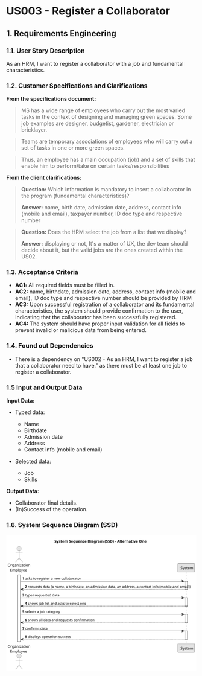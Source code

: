# US003 - Register a Collaborator

## 1. Requirements Engineering

### 1.1. User Story Description

As an HRM, I want to register a collaborator with a job and fundamental characteristics.

### 1.2. Customer Specifications and Clarifications 

**From the specifications document:**
>   MS has a wide range of employees who carry out the most varied tasks in the context of designing and managing green spaces. Some job examples are designer, budgetist, gardener, electrician or bricklayer.

>	Teams are temporary associations of employees who will carry out a set of tasks in one or more green spaces.

>   Thus, an employee has a main occupation (job) and a set of skills that enable him to perform/take on certain tasks/responsibilities

**From the client clarifications:**

> **Question:** Which information is mandatory to insert a collaborator in the program (fundamental characteristics)?
>
> **Answer:** name, birth date, admission date, address, contact info (mobile and email), taxpayer number, ID doc type and respective number

> **Question:** Does the HRM select the job from a list that we display?
>
> **Answer:** displaying or not, It's a matter of UX, the dev team should decide about it, but the valid jobs are the ones created within the US02.

### 1.3. Acceptance Criteria

* **AC1:** All required fields must be filled in.
* **AC2:** name, birthdate, admission date, address, contact info (mobile and email), ID doc type and respective number should be provided by HRM
* **AC3:** Upon successful registration of a collaborator and its fundamental characteristics, the system should provide confirmation to the user, indicating that the collaborator has been successfully registered.
* **AC4:** The system should have proper input validation for all fields to prevent invalid or malicious data from being entered.

### 1.4. Found out Dependencies

* There is a dependency on "US002 - As an HRM, I want to register a job that a collaborator need to have." as there must be at least one job to register a collaborator.

### 1.5 Input and Output Data

**Input Data:**

* Typed data:
    * Name
    * Birthdate
    * Admission date
    * Address
    * Contact info (mobile and email)

  
* Selected data:
    * Job
    * Skills

**Output Data:**

* Collaborator final details.
* (In)Success of the operation.

### 1.6. System Sequence Diagram (SSD)

![SSD](svg/us003-system-sequence-diagram.svg)
